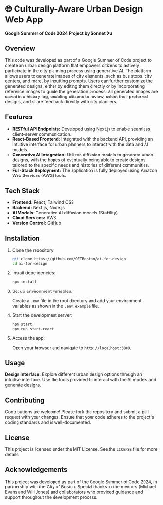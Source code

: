 # 🌐 Culturally-Aware Urban Design Web App

**Google Summer of Code 2024 Project by Sonnet Xu**

## Overview

This code was developed as part of a Google Summer of Code project to create an urban design platform that empowers citizens to actively participate in the city planning process using generative AI. The platform allows users to generate images of city elements, such as bus stops, city centers, and more, by inputting prompts. Users can further customize the generated designs, either by editing them directly or by incorporating reference images to guide the generation process. All generated images are saved in a history log, enabling citizens to review, select their preferred designs, and share feedback directly with city planners.

## Features

- **RESTful API Endpoints:** Developed using Next.js to enable seamless client-server communication.
- **React-Based Frontend:** Integrated with the backend API, providing an intuitive interface for urban planners to interact with the data and AI models.
- **Generative AI Integration:** Utilizes diffusion models to generate urban designs, with the hopes of eventually being able to create designs tailored to the specific needs and histories of different communities.
- **Full-Stack Deployment:** The application is fully deployed using Amazon Web Services (AWS) tools.

## Tech Stack

- **Frontend:** React, Tailwind CSS
- **Backend:** Next.js, Node.js
- **AI Models:** Generative AI diffusion models (Stability)
- **Cloud Services:** AWS
- **Version Control:** GitHub

## Installation

1. Clone the repository:

   ```bash
   git clone https://github.com/OETBoston/ai-for-design
   cd ai-for-design
   ```

2. Install dependencies:

   ```bash
   npm install
   ```

3. Set up environment variables:

   Create a `.env` file in the root directory and add your environment variables as shown in the `.env.example` file.

4. Start the development server:

   ```bash
   npm start
   npm run start-react
   ```

5. Access the app:

   Open your browser and navigate to `http://localhost:3000`.

## Usage

**Design Interface:** Explore different urban design options through an intuitive interface. Use the tools provided to interact with the AI models and generate designs.

## Contributing

Contributions are welcome! Please fork the repository and submit a pull request with your changes. Ensure that your code adheres to the project's coding standards and is well-documented.

## License

This project is licensed under the MIT License. See the `LICENSE` file for more details.

## Acknowledgements

This project was developed as part of the Google Summer of Code 2024, in partnership with the City of Boston. Special thanks to the mentors (Michael Evans and Will Jones) and collaborators who provided guidance and support throughout the development process.
